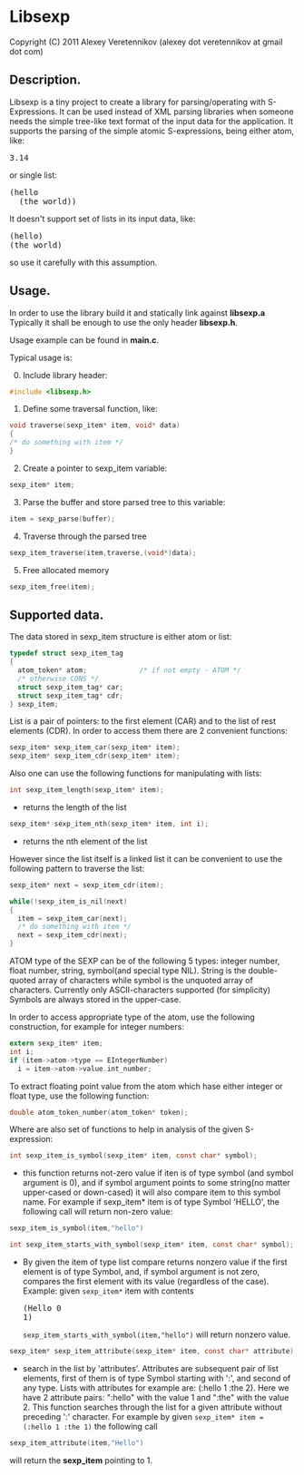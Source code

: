 Libsexp
=======
Copyright (C) 2011 Alexey Veretennikov (alexey dot veretennikov at gmail dot com)


Description.
------------
Libsexp is a tiny project to create a library for parsing/operating
with S-Expressions.
It can be used instead of XML parsing libraries when
someone needs the simple tree-like text format of the input data for the
application.
It supports the parsing of the simple atomic S-expressions, being either
atom, like:
<pre>
3.14
</pre>
or single list:
<pre>
(hello
  (the world))
</pre>
It doesn't support set of lists in its input data, like:
<pre>
(hello)
(the world)
</pre>
so use it carefully with this assumption.


Usage.
------

In order to use the library build it and statically link against **libsexp.a**
Typically it shall be enough to use the only header **libsexp.h**.

Usage example can be found in **main.c**.

Typical usage is:

0. Include library header:

```c
#include <libsexp.h>
```

1. Define some traversal function, like:

```c
void traverse(sexp_item* item, void* data)
{
/* do something with item */
}
```

2. Create a pointer to sexp_item variable:

```c
sexp_item* item;
```

3. Parse the buffer and store parsed tree to this variable:

```c
item = sexp_parse(buffer);
```

4. Traverse through the parsed tree

```c
sexp_item_traverse(item,traverse,(void*)data);
```

5. Free allocated memory

```c
sexp_item_free(item);
```

Supported data.
---------------

The data stored in sexp_item structure is either atom or list:
```c
typedef struct sexp_item_tag
{
  atom_token* atom;             /* if not empty - ATOM */
  /* otherwise CONS */
  struct sexp_item_tag* car;
  struct sexp_item_tag* cdr;
} sexp_item;
```
List is a pair of pointers: to the first element (CAR) and to the list of rest
elements (CDR). In order to access them there are 2 convenient functions:
```c
sexp_item* sexp_item_car(sexp_item* item);
sexp_item* sexp_item_cdr(sexp_item* item);
```
Also one can use the following functions for manipulating with lists:
```c
int sexp_item_length(sexp_item* item);
```
- returns the length of the list

```c
sexp_item* sexp_item_nth(sexp_item* item, int i);
```
- returns the nth element of the list

However since the list itself is a linked list it can be convenient to use
the following pattern to traverse the list:
```c
sexp_item* next = sexp_item_cdr(item);

while(!sexp_item_is_nil(next)
{
  item = sexp_item_car(next);
  /* do something with item */
  next = sexp_item_cdr(next);
}
```
ATOM type of the SEXP can be of the following 5 types:
integer number, float number, string, symbol(and special type NIL).
String is the double-quoted array of characters while symbol is the unquoted array
of characters. Currently only ASCII-characters supported (for simplicity)
Symbols are always stored in the upper-case.

In order to access appropriate type of the atom, use the following construction,
for example for integer numbers:
```c
extern sexp_item* item;
int i;
if (item->atom->type == EIntegerNumber)
  i = item->atom->value.int_number;
```
To extract floating point value from the atom which hase either integer or float
type, use the following function:
```c
double atom_token_number(atom_token* token);
```
Where are also set of functions to help in analysis of the given S-expression:
```c
int sexp_item_is_symbol(sexp_item* item, const char* symbol);
```
 - this function returns not-zero value if iten is of type symbol (and symbol
argument is 0), and if symbol argument points to some string(no matter upper-cased
or down-cased) it will also compare item to this symbol name. For example if
sexp_item* item is of type Symbol 'HELLO', the following call will return non-zero
value:

```c
sexp_item_is_symbol(item,"hello")
```

```c
int sexp_item_starts_with_symbol(sexp_item* item, const char* symbol);
```
- By given the item of type list compare returns nonzero value if the first
element is of type Symbol, and, if symbol argument is not zero, compares the
first element with its value (regardless of the case).
Example: given ```sexp_item*``` item with contents <pre>(Hello 0 1)</pre>
```sexp_item_starts_with_symbol(item,"hello")``` will return nonzero value.

```c
sexp_item* sexp_item_attribute(sexp_item* item, const char* attribute);
```
- search in the list by 'attributes'. Attributes are subsequent pair of list
elements, first of them is of type Symbol starting with ':', and second of any
type. Lists with attributes for example are: (:hello 1 :the 2). Here we have
2 attribute pairs: ":hello" with the value 1 and ":the" with the value 2.
This function searches through the list for a given attribute without
preceding ':' character. For example by given
```sexp_item* item = (:hello 1 :the 1)``` the following call
```c
sexp_item_attribute(item,"Hello")
```
will return the **sexp_item** pointing to 1.


